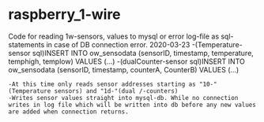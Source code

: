 # raspberry_1-wire
Code for reading 1w-sensors, values to mysql or error log-file as sql-statements in case of DB connection error.
2020-03-23
    -(Temperature-sensor sql)INSERT INTO ow_sensodata (sensorID, timestamp, temperature, temphigh, templow) VALUES (...)
    -(dualCounter-sensor sql)INSERT INTO ow_sensodata (sensorID, timestamp, counterA, CounterB) VALUES (...)

    -At this time only reads sensor addresses starting as "10-"(Temperature sensors) and "1d-"(dual /-counters)
    -Writes sensor values straight into mysql-db. While no connection writes in log file which will be written into db before any new values are added when connection returns.
    
